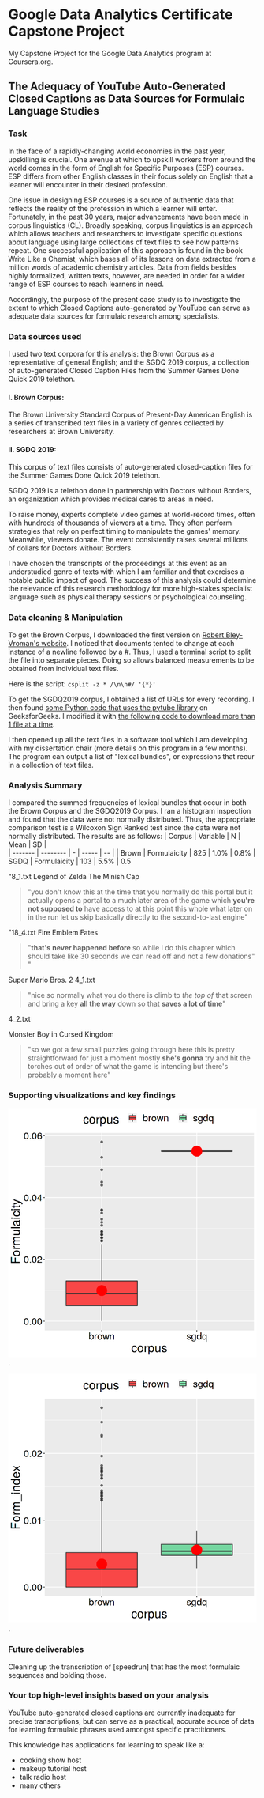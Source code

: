# Google Data Analytics Certificate Capstone Project

My Capstone Project for the Google Data Analytics program at Coursera.org.

## The Adequacy of YouTube Auto-Generated Closed Captions as Data Sources for Formulaic Language Studies

### Task

In the face of a rapidly-changing world economies in the past year, upskilling is crucial. One avenue at which to upskill workers from around the world comes in the form of English for Specific Purposes (ESP) courses. ESP differs from other English classes in their focus solely on English that a learner will encounter in their desired profession.

One issue in designing ESP courses is a source of authentic data that reflects the reality of the profession in which a learner will enter. Fortunately, in the past 30 years, major advancements have been made in corpus linguistics (CL). Broadly speaking, corpus linguistics is an approach which allows teachers and researchers to investigate specific questions about language using large collections of text files to see how patterns repeat. One successful application of this approach is found in the book Write Like a Chemist, which bases all of its lessons on data extracted from a million words of academic chemistry articles. Data from fields besides highly formalized, written texts, however, are needed in order for a wider range of ESP courses to reach learners in need.

Accordingly, the purpose of the present case study is to investigate the extent to which Closed Captions auto-generated by  YouTube can serve as adequate data sources for formulaic research among specialists.

### Data sources used

I used two text corpora for this analysis: the Brown Corpus as a representative of general English; and the SGDQ 2019 corpus, a collection of auto-generated Closed Caption Files from the Summer Games Done Quick 2019 telethon.

#### I. Brown Corpus:

The Brown University Standard Corpus of Present-Day American English is a series of transcribed text files in a variety of genres collected by researchers at Brown University. 

#### II. SGDQ 2019:

This corpus of text files consists of auto-generated closed-caption files for the Summer Games Done Quick 2019 telethon.

SGDQ 2019 is a telethon done in partnership with Doctors without Borders, an organization which provides medical cares to areas in need.

To raise money, experts complete video games at world-record times, often with hundreds of thousands of viewers at a time. They often perform strategies that rely on perfect timing to manipulate the games' memory. Meanwhile, viewers donate. The event consistently raises several millions of dollars for Doctors without Borders.

I have chosen the transcripts of the proceedings at this event as an understudied  genre of texts with which I am familiar and that exercises a notable public impact of good. The success of this analysis could determine the relevance of this research methodology for more high-stakes specialist language such as physical therapy sessions or psychological counseling.


### Data cleaning & Manipulation

To get the Brown Corpus, I downloaded the first version on [Robert Bley-Vroman's website](http://www.sls.hawaii.edu/bley-vroman/brown_corpus.html). I noticed that documents tented to change at each instance of a newline followed by a #. Thus, I used a terminal script to split the file into separate pieces. Doing so allows balanced measurements to be obtained from individual text files.

Here is the script:
`csplit -z * /\n\n#/ '{*}'`

To get the SGDQ2019 corpus, I obtained a list of URLs for every recording. I then found [some Python code that uses the pytube library](https://www.geeksforgeeks.org/python-downloading-captions-from-youtube/) on GeeksforGeeks. I modified it with [the following code to download more than 1 file at a time](https://github.com/lexicalmichaellake/lake_google_data_analytics_capstone_project/blob/main/caption_downloader_converter.py).

I then opened up all the text files in a software tool which I am developing with my dissertation chair (more details on this program in a few months). The program can output a list of "lexical bundles", or  expressions that recur in a collection of text files.  

### Analysis Summary 

I compared the summed frequencies of lexical bundles that occur in both the Brown Corpus and the SGDQ2019 Corpus. I ran a histogram inspection and found that the data were not normally distributed. Thus, the appropriate comparison test is a Wilcoxon Sign Ranked test since the data were not normally distributed.
The results are as follows: 
|  Corpus | Variable | N |  Mean | SD |   
| ------- | -------- | - | ----- | -- |
| Brown |  Formulaicity | 825 | 1.0% | 0.8%
| SGDQ |  Formulaicity | 103 | 5.5% | 0.5

"8_1.txt
 Legend of Zelda The Minish Cap
> "you don't know this at the time that you normally do this portal but it actually opens a portal to a much later area of the game which **you're not supposed to** have access to at this point this whole what later on in the run let us skip basically directly to the second-to-last engine"


"18_4.txt Fire Emblem Fates

> "**that's never happened before** so while I do this chapter which should take like 30 seconds we can read off and not a few donations"
"


Super Mario Bros. 2
4_1.txt

> "nice so normally what you do there is climb to *the top of* that screen and bring a key **all the way** down so that **saves a lot of time**"

4_2.txt

Monster Boy in Cursed Kingdom

> "so we got a few small puzzles going through here this is pretty straightforward for just a moment mostly **she's gonna** try and hit the torches out of order of what the game is intending but there's probably a moment here"


### Supporting visualizations and key findings

![Boxplot of mean formualicity scores in both corpora](https://github.com/lexicalmichaellake/lake_google_data_analytics_capstone_project/blob/main/all_formualicity_boxplot.png "Boxplot of mean formualicity scores in both corpora").



![Boxplot of mean formualicity scores in LBs shared in corpora](https://github.com/lexicalmichaellake/lake_google_data_analytics_capstone_project/blob/main/shared_formualicity_boxplot.png "Boxplot of mean formualicity scores in LBs shared in corpora").


### Future deliverables 

Cleaning up the transcription of [speedrun] that has the most formulaic sequences and bolding those.


### Your top high-level insights based on your analysis

YouTube auto-generated closed captions are currently inadequate for precise transcriptions, but can serve as a practical, accurate source of data for learning formulaic phrases used amongst specific practitioners.

This knowledge has applications for learning to speak like a:
* cooking show host
* makeup tutorial host
* talk radio host
* many others

